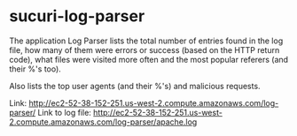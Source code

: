 # sucuri-log-parser
The application Log Parser lists the total number of entries found in the log file, how many of them were 
errors or success (based on the HTTP return code), what files were visited more often and the most popular referers (and their %'s too).

Also lists the top user agents (and their %'s) and malicious requests.

Link: http://ec2-52-38-152-251.us-west-2.compute.amazonaws.com/log-parser/
Link to log file: http://ec2-52-38-152-251.us-west-2.compute.amazonaws.com/log-parser/apache.log
